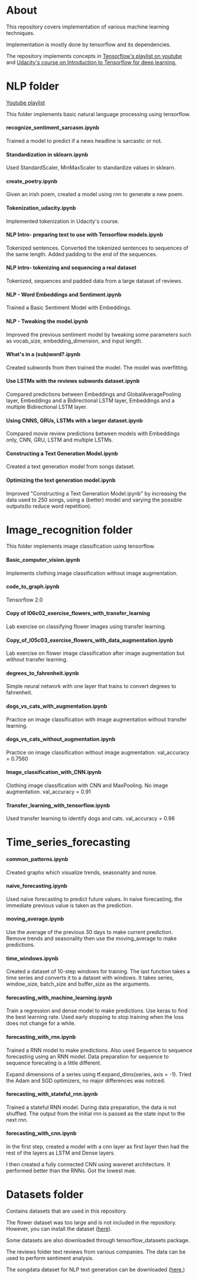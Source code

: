 # About

This repository covers implementation of various machine learning techniques. 

Implementation is mostly done by tensorflow and its dependencies.

The repository implements concepts in [Tensorflow's playlist on youtube](https://www.youtube.com/@TensorFlow) and [Udacity's course on Introduction to Tensorflow for deep learning.](https://learn.udacity.com/courses/ud187)



# NLP folder

[Youtube playlist](https://www.youtube.com/playlist?list=PLQY2H8rRoyvzDbLUZkbudP-MFQZwNmU4S)

This folder implements basic natural language processing using tensorflow.
 
#### recognize_sentiment_sarcasm.ipynb

Trained a model to predict if a news headline is sarcastic or not.

#### Standardization in sklearn.ipynb

Used StandardScaler, MinMaxScaler to standardize values in sklearn.

#### create_poetry.ipynb

Given an irish poem, created a model using rnn to generate a new poem.

#### Tokenization_udacity.ipynb

Implemented tokenization in Udacity's course.

#### NLP Intro- preparing text to use with Tensorflow models.ipynb

Tokenized sentences. Converted the tokenized sentences to sequences of the same length. Added padding to the end of the sequences.

#### NLP intro- tokenizing and sequencing a real dataset

Tokenized, sequences and padded data from a large dataset of reviews.

#### NLP - Word Embeddings and Sentiment.ipynb

Trained a Basic Sentiment Model with Embeddings.

#### NLP - Tweaking the model.ipynb

Improved the previous sentiment model by tweaking some parameters such as vocab_size, embedding_dimension, and input length.

#### What's in a (sub)word?.ipynb

Created subwords from then trained the model. The model was overfitting.

#### Use LSTMs with the reviews subwords dataset.ipynb

Compared predictions between Embeddings and GlobalAveragePooling layer, Embeddings and a Bidirectional LSTM layer, Embeddings and a multiple Bidirectional LSTM layer.

#### Using CNNS, GRUs, LSTMs with a larger dataset.ipynb

Compared movie review predictions between models with Embeddings only, CNN, GRU, LSTM and multiple LSTMs.

#### Constructing a Text Generation Model.ipynb

Created a text generation model from songs dataset.

#### Optimizing the text generation model.ipynb
 
Improved "Constructing a Text Generation Model.ipynb" by increasing the data used to 250 songs, using a (better) model and varying the possible outputs(to reduce word repetition).


# Image_recognition folder

This folder implements image classification using tensorflow.

#### Basic_computer_vision.ipynb

Implements clothing image classification without image augmentation.

#### code_to_graph.ipynb

Tensorflow 2.0

#### Copy of l06c02_exercise_flowers_with_transfer_learning

Lab exercise on classifying flower images using transfer learning.

#### Copy_of_l05c03_exercise_flowers_with_data_augmentation.ipynb

Lab exercise on flower image classification after image augmentation but without transfer learning.

#### degrees_to_fahrenheit.ipynb

Simple neural network with one layer that trains to convert degrees to fahrenheit.

#### dogs_vs_cats_with_augmentation.ipynb

Practice on image classification with image augmentation without transfer learning.

#### dogs_vs_cats_without_augmentation.ipynb

Practice on image classification without image augmentation.
val_accuracy = 0.7560

#### Image_classification_with_CNN.ipynb

Clothing image classification with CNN and MaxPooling. No image augmentation.
val_accuracy = 0.91

#### Transfer_learning_with_tensorflow.ipynb

Used transfer learning to identify dogs and cats.
val_accuracy = 0.98


# Time_series_forecasting

#### common_patterns.ipynb

Created graphs which visualize trends, seasonality and noise.

#### naive_forecasting.ipynb

Used naive forecasting to predict future values. In naive forecasting, the immediate previous value is taken as the prediction.

#### moving_average.ipynb

Use the average of the previous 30 days to make current prediction. Remove trends and seasonality then use the moving_average to make predictions.

#### time_windows.ipynb

Created a dataset of 10-step windows for training. The last function takes a time series and converts it to a dataset with windows. It takes series, window_size, batch_size and buffer_size as the arguments.

#### forecasting_with_machine_learning.ipynb

Train a regression and dense model to make predictions. Use keras to find the best learning rate. Used early stopping to stop training when the loss does not change for a while.

#### forecasting_with_rnn.ipynb

Trained a RNN model to make predictions. Also used Sequence to sequence forecasting using an RNN model. Data preparation for sequence to sequence forecating is a little different. 

Expand dimensions of a series using tf.expand_dims(series, axis = -1). 
Tried the Adam and SGD optimizers, no major differences was noticed.

#### forecasting_with_stateful_rnn.ipynb

Trained a stateful RNN model. During data preparation, the data is not shuffled. The output from the initial rnn is passed as the state input to the next rnn.

#### forecasting_with_cnn.ipynb

In the first step, created a model with a cnn layer as first layer then had the rest of the layers as LSTM and Dense layers.

I then created a fully connected CNN using wavenet architecture. It performed better than the RNNs. Got the lowest mae.


# Datasets folder

Contains datasets that are used in this repository. 

The flower dataset was too large and is not included in the repository. However, you can install the dataset  ([here](https://s3.amazonaws.com/content.udacity-data.com/nd089/flower_data.tar.gz)). 

Some datasets are also downloaded through tensorflow_datasets package.

The reviews folder text reviews from various companies. The data can be used to perform sentiment analysis.

The songdata dataset for NLP text generation can be downloaded ([here.](https://drive.google.com/uc?id=1LiJFZd41ofrWoBtW-pMYsfz1w8Ny0Bj8))
